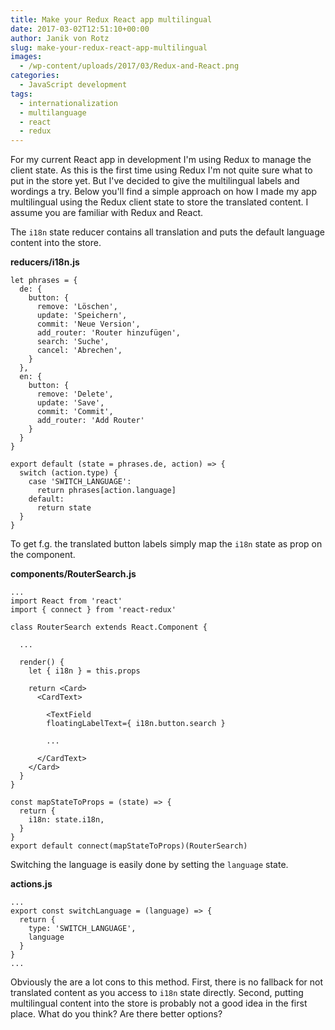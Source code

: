 ```yaml
---
title: Make your Redux React app multilingual
date: 2017-03-02T12:51:10+00:00
author: Janik von Rotz
slug: make-your-redux-react-app-multilingual
images:
  - /wp-content/uploads/2017/03/Redux-and-React.png
categories:
  - JavaScript development
tags:
  - internationalization
  - multilanguage
  - react
  - redux
---
```

For my current React app in development I'm using Redux to manage the client state. As this is the first time using Redux I'm not quite sure what to put in the store yet. But I've decided to give the multilingual labels and wordings a try. Below you'll find a simple approach on how I made my app multilingual using the Redux client state to store the translated content. I assume you are familiar with Redux and React.
<!--more-->
The `i18n` state reducer contains all translation and puts the default language content into the store.

**reducers/i18n.js**

```
let phrases = {
  de: {
    button: {
      remove: 'Löschen',
      update: 'Speichern',
      commit: 'Neue Version',
      add_router: 'Router hinzufügen',
      search: 'Suche',
      cancel: 'Abrechen',
    }
  },
  en: {
    button: {
      remove: 'Delete',
      update: 'Save',
      commit: 'Commit',
      add_router: 'Add Router'
    }
  }
}

export default (state = phrases.de, action) => {
  switch (action.type) {
    case 'SWITCH_LANGUAGE':
      return phrases[action.language]
    default:
      return state
  }
}
```

To get f.g. the translated button labels simply map the `i18n` state as prop on the component.

**components/RouterSearch.js**

```
...
import React from 'react'
import { connect } from 'react-redux'

class RouterSearch extends React.Component {

  ...

  render() {
    let { i18n } = this.props

    return <Card>
      <CardText>

        <TextField
        floatingLabelText={ i18n.button.search }

        ...

      </CardText>
    </Card>
  }
}

const mapStateToProps = (state) => {
  return {
    i18n: state.i18n,
  }
}
export default connect(mapStateToProps)(RouterSearch)
```

Switching the language is easily done by setting the `language` state.

**actions.js**

```
...
export const switchLanguage = (language) => {
  return {
    type: 'SWITCH_LANGUAGE',
    language
  }
}
...
```

Obviously the are a lot cons to this method. First, there is no fallback for not translated content as you access to `i18n` state directly. Second, putting multilingual content into the store is probably not a good idea in the first place. What do you think? Are there better options?